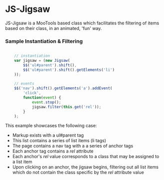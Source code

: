 JS-Jigsaw
===
JS-Jigsaw is a MooTools based class which facilitates the filtering of items
based on their class, in an animated, &#039;fun&#039; way.

### Sample Instantiation &amp; Filtering

``` javascript

    // instantiation
    var jigsaw = (new Jigsaw(
        $$('ul#parent').shift(),
        $$('ul#parent').shift().getElements('li')
    ));
    
    // events
    $$('nav').shift().getElements('a').addEvent(
        'click',
        function(event) {
            event.stop();
            jigsaw.filter(this.get('rel'));
        }
    );
```

This example showcases the following case:

 - Markup exists with a ul#parent tag
 - This list contains a series of list items (li tags)
 - The page contains a nav tag with a a series of anchor tags
 - Each anchor tag contains a *rel* attribute
 - Each anchor&#039;s *rel* value corresponds to a class that may be assigned to a
list item
 - Upon clicking on an anchor, the jigsaw begins, filtering out all list items
which do not contain the class specific by the *rel* attribute value
